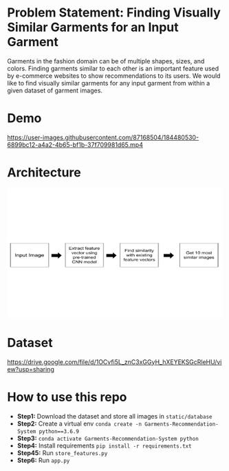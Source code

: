 # Problem Statement: Finding Visually Similar Garments for an Input Garment
Garments in the fashion domain can be of multiple shapes, sizes, and colors. Finding garments similar to
each other is an important feature used by e-commerce websites to show recommendations to its users.
We would like to find visually similar garments for any input garment from within a given dataset of garment
images.

# Demo
https://user-images.githubusercontent.com/87168504/184480530-6899bc12-a4a2-4b65-bf1b-37f709981d65.mp4

# Architecture

<img src="architecture.png" alt="drawing" width="500" height="300"/>

# Dataset
https://drive.google.com/file/d/1OCvfi5L_znC3xGGyH_hXEYEKSGcRleHU/view?usp=sharing

# How to use this repo
- **Step1:** Download the dataset and store all images in  `static/database`
- **Step2:** Create a virtual env `conda create -n Garments-Recommendation-System python==3.6.9`
- **Step3:** `conda activate Garments-Recommendation-System python`
- **Step4:** Install requirements `pip install -r requirements.txt`
- **Step45:** Run `store_features.py`
- **Step6:** Run `app.py`
